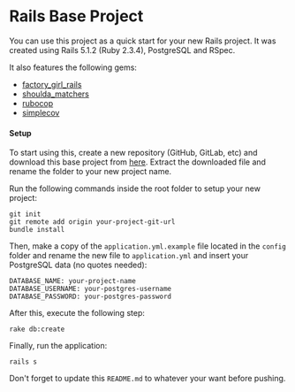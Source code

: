 # Rails Base Project
You can use this project as a quick start for your new Rails project. It was created using Rails 5.1.2 (Ruby 2.3.4), PostgreSQL and RSpec.

It also features the following gems:
- [factory_girl_rails](https://github.com/thoughtbot/factory_girl_rails)
- [shoulda_matchers](https://github.com/thoughtbot/shoulda-matchers)
- [rubocop](https://github.com/bbatsov/rubocop)
- [simplecov](https://github.com/colszowka/simplecov)

#### Setup
To start using this, create a new repository (GitHub, GitLab, etc) and download this base project from [here](https://github.com/grascovit/rails-base-project/archive/master.zip). Extract the downloaded file and rename the folder to your new project name.

Run the following commands inside the root folder to setup your new project:
```shell
git init
git remote add origin your-project-git-url
bundle install
```

Then, make a copy of the `application.yml.example` file located in the `config` folder and rename the new file to `application.yml` and insert your PostgreSQL data (no quotes needed):
```shell
DATABASE_NAME: your-project-name
DATABASE_USERNAME: your-postgres-username
DATABASE_PASSWORD: your-postgres-password
```

After this, execute the following step:
```shell
rake db:create
```
Finally, run the application:
```shell
rails s
```

Don't forget to update this `README.md` to whatever your want before pushing.